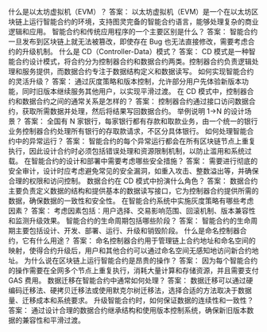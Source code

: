 
什么是以太坊虚拟机（EVM）？
答案： 以太坊虚拟机（EVM）是一个在以太坊区块链上运行智能合约的环境，支持图灵完备的智能合约语言，能够处理复杂的商业逻辑和应用。
智能合约和传统应用程序的一个主要区别是什么？
答案： 智能合约一旦发布到区块链上就无法被篡改，即使存在 Bug 也无法直接修改，需要考虑合约的升级机制。
什么是 CD（Controller-Data）模式？
答案： CD 模式是一种智能合约设计模式，将合约分为控制器合约和数据合约两类。控制器合约负责逻辑处理和服务提供，而数据合约专注于数据结构定义和数据读写。
如何实现智能合约的灵活升级？
答案： 通过灰度策略和版本控制，允许部分用户先体验新版本功能，同时旧版本继续服务其他用户，以实现平滑过渡。
在 CD 模式中，控制器合约和数据合约之间的通常关系是怎样的？
答案： 控制器合约通过接口访问数据合约，获取所需数据并处理，然后将结果写回数据合约。
举例说明 1->N 的设计场景？
答案： 全国有 N 家银行，每家银行都有存款和取款业务，由一个统一的银行业务控制器合约处理所有银行的存取款请求，不区分具体银行。
如何处理智能合约中的异常运行？
答案： 智能合约的每个异常运行都会在所有区块链节点上重复执行，因此设计合约时必须包括错误处理和资源限制机制，以防止滥用和系统过载。
在智能合约的设计和部署中需要考虑哪些安全措施？
答案： 需要进行彻底的安全审计，设计时应考虑避免常见的安全漏洞，如重入攻击、整数溢出等，并确保合理的权限和访问控制。
数据合约在 CD 模式中扮演什么角色？
答案： 数据合约主要负责定义数据的结构和提供基本的数据读写接口，它为控制器合约提供所需的数据，确保数据的一致性和安全性。
在智能合约系统中实施灰度策略有哪些考虑因素？
答案： 考虑因素包括：用户选择、交易影响范围、回滚机制、版本兼容性和监测升级效果。
智能合约的生命周期包括哪些阶段？
答案： 智能合约的生命周期主要包括设计、开发、部署、运行、升级和销毁阶段。
什么是命名控制器合约，它有什么用途？
答案： 命名控制器合约用于管理链上合约地址和命名空间的映射，使得合约升级后，用户和其他合约可以通过命名空间无感知地访问新合约地址。
为什么说在区块链上运行智能合约是昂贵的操作？
答案： 因为每个智能合约的操作需要在全网多个节点上重复执行，消耗大量计算和存储资源，并且需要支付 GAS 费用。
数据迁移在智能合约中通常如何处理？
答案： 数据迁移可以通过硬编码迁移法、硬拷贝迁移法或使用默克尔树迁移法，选择合适的方法取决于数据量、迁移成本和系统要求。
升级智能合约时，如何保证数据的连续性和一致性？
答案： 通过设计合理的数据合约继承结构和使用版本控制系统，确保新旧版本数据的兼容性和平滑过渡。
